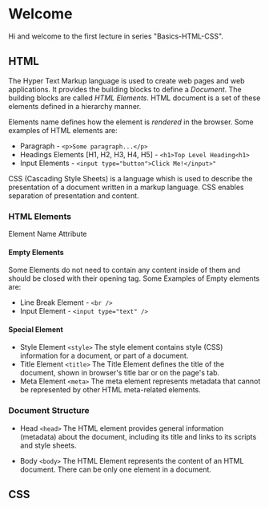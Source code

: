 # Welcome
Hi and welcome to the first lecture in series "Basics-HTML-CSS".

## HTML
The Hyper Text Markup language is used to create web pages and web applications. It provides the building blocks to define a *Document*. The building blocks are called _HTML Elements_. HTML document is a set of these elements defined in a hierarchy manner.

Elements name defines how the element is *rendered* in the browser. Some examples of HTML elements are:

- Paragraph - ` <p>Some paragraph...</p> `
- Headings Elements [H1, H2, H3, H4, H5] - `<h1>Top Level Heading<h1>`
- Input Elements - `<input type="button">Click Me!</input>"`

CSS (Cascading Style Sheets) is a language whish is used to describe the presentation of a document written in a markup language. CSS enables separation of presentation and content.

### HTML Elements
Element Name
Attribute
#### Empty Elements
Some Elements do not need to contain any content inside of them and should be closed with their opening tag. Some Examples of Empty elements are:

- Line Break Element - `<br />`
- Input Element - `<input type="text" />`

#### Special Element
- Style Element `<style>`
The style element contains style (CSS) information for a document, or  part of a document.
- Title Element `<title>`
The Title Element defines the title of the document, shown in browser's title bar or on the  page's tab.
- Meta Element `<meta>`
The meta element represents metadata that cannot be represented by other HTML meta-related elements.
### Document Structure
- Head `<head>`
The HTML <head> element provides general information (metadata) about the document, including its title and links to its scripts and style sheets.

- Body `<body>`
The HTML <body> Element represents the content of an HTML document. There can be only one <body> element in a document.

## CSS
